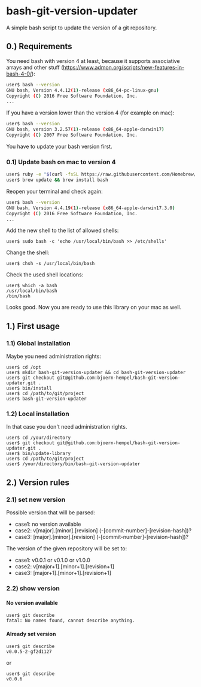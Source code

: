 # bash-git-version-updater

A simple bash script to update the version of a git repository.

## 0.) Requirements

You need bash with version 4 at least, because it supports associative arrays and other stuff (https://www.admon.org/scripts/new-features-in-bash-4-0/):

```bash
user$ bash --version
GNU bash, Version 4.4.12(1)-release (x86_64-pc-linux-gnu)
Copyright (C) 2016 Free Software Foundation, Inc.
...
```

If you have a version lower than the version 4 (for example on mac):

```bash
user$ bash --version
GNU bash, version 3.2.57(1)-release (x86_64-apple-darwin17)
Copyright (C) 2007 Free Software Foundation, Inc.
```

You have to update your bash version first.

### 0.1) Update bash on mac to version 4

```bash
user$ ruby -e "$(curl -fsSL https://raw.githubusercontent.com/Homebrew/install/master/install)"
user$ brew update && brew install bash
```

Reopen your terminal and check again:

```bash
user$ bash --version
GNU bash, Version 4.4.19(1)-release (x86_64-apple-darwin17.3.0)
Copyright (C) 2016 Free Software Foundation, Inc.
...
```

Add the new shell to the list of allowed shells:

```
user$ sudo bash -c 'echo /usr/local/bin/bash >> /etc/shells'
```

Change the shell:

```
user$ chsh -s /usr/local/bin/bash
```

Check the used shell locations:

```
user$ which -a bash
/usr/local/bin/bash
/bin/bash
```

Looks good. Now you are ready to use this library on your mac as well.

## 1.) First usage

### 1.1) Global installation

Maybe you need administration rights:

```
user$ cd /opt
user$ mkdir bash-git-version-updater && cd bash-git-version-updater
user$ git checkout git@github.com:bjoern-hempel/bash-git-version-updater.git .
user$ bin/install
user$ cd /path/to/git/project
user$ bash-git-version-updater
```

### 1.2) Local installation

In that case you don't need administration rights.

```
user$ cd /your/directory
user$ git checkout git@github.com:bjoern-hempel/bash-git-version-updater.git .
user$ bin/update-library
user$ cd /path/to/git/project
user$ /your/directory/bin/bash-git-version-updater
```

## 2.) Version rules

### 2.1) set new version

Possible version that will be parsed:

* case1: no version available
* case2: v[major].[minor].[revision] (-[commit-number]-[revision-hash])?
* case3: [major].[minor].[revision] (-[commit-number]-[revision-hash])?

The version of the given repository will be set to:

* case1: v0.0.1 or v0.1.0 or v1.0.0 
* case2: v[major+1].[minor+1].[revision+1]
* case3: [major+1].[minor+1].[revision+1]

### 2.2) show version

#### No version available

```
user$ git describe
fatal: No names found, cannot describe anything.
```

#### Already set version

```
user$ git describe
v0.0.5-2-gf2d1127
```

or

```
user$ git describe
v0.0.6
```
